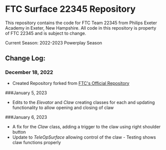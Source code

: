 # FTC Surface 22345 Repository
This repository contains the code for FTC Team 22345 from Philips Exeter Academy in Exeter, New Hampshire.
All code in this repository is property of FTC 22345 and is subject to change.

Current Season: 2022-2023 Powerplay Season

## Change Log:
### December 18, 2022
* Created Repository forked from [FTC's Official Repository](https://github.com/FIRST-Tech-Challenge/FtcRobotController)

###January 5, 2023
* Edits to the *Elevator* and *Claw* creating classes for each and updating functionality to allow opening and closing of claw

###January 6, 2023
* A fix for the *Claw* class, adding a trigger to the claw using right shoulder button
* Update to *TeleOpSurface* allowing control of the claw - Testing shows claw functions properly

